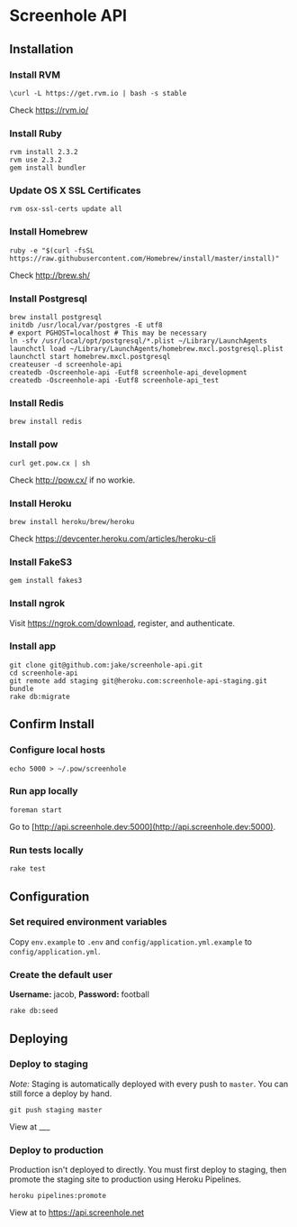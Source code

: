 # Screenhole API

## Installation

### Install RVM

```
\curl -L https://get.rvm.io | bash -s stable
```
Check https://rvm.io/

### Install Ruby

```
rvm install 2.3.2
rvm use 2.3.2
gem install bundler
```

### Update OS X SSL Certificates

```
rvm osx-ssl-certs update all
```

### Install Homebrew

```
ruby -e "$(curl -fsSL https://raw.githubusercontent.com/Homebrew/install/master/install)"
```
Check http://brew.sh/

### Install Postgresql

```
brew install postgresql
initdb /usr/local/var/postgres -E utf8
# export PGHOST=localhost # This may be necessary
ln -sfv /usr/local/opt/postgresql/*.plist ~/Library/LaunchAgents
launchctl load ~/Library/LaunchAgents/homebrew.mxcl.postgresql.plist
launchctl start homebrew.mxcl.postgresql
createuser -d screenhole-api
createdb -Oscreenhole-api -Eutf8 screenhole-api_development
createdb -Oscreenhole-api -Eutf8 screenhole-api_test
```

### Install Redis

```
brew install redis
```

### Install pow

```
curl get.pow.cx | sh
```
Check http://pow.cx/ if no workie.

### Install Heroku

```
brew install heroku/brew/heroku
```
Check https://devcenter.heroku.com/articles/heroku-cli

### Install FakeS3

```
gem install fakes3
```

### Install ngrok

Visit https://ngrok.com/download, register, and authenticate.

### Install app

```
git clone git@github.com:jake/screenhole-api.git
cd screenhole-api
git remote add staging git@heroku.com:screenhole-api-staging.git
bundle
rake db:migrate
```

## Confirm Install

### Configure local hosts

```
echo 5000 > ~/.pow/screenhole
```

### Run app locally

```
foreman start
```
Go to [http://api.screenhole.dev:5000](http://api.screenhole.dev:5000).

### Run tests locally

```
rake test
```

## Configuration

### Set required environment variables

Copy `env.example` to `.env` and `config/application.yml.example` to `config/application.yml`.

### Create the default user

**Username:** jacob, **Password:** football

```
rake db:seed
```

## Deploying

### Deploy to staging

*Note:* Staging is automatically deployed with every push to `master`. You can still force a deploy by hand.

```
git push staging master
```
View at ___

### Deploy to production

Production isn't deployed to directly. You must first deploy to staging, then promote the staging site to production using Heroku Pipelines.

```
heroku pipelines:promote
```

View at to https://api.screenhole.net

